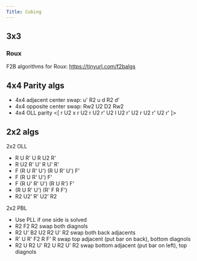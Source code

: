 ```yaml
---
Title: Cubing
---
```


## 3x3

### Roux

F2B algorithms for Roux: <https://tinyurl.com/f2balgs>

## 4x4 Parity algs

* 4x4 adjacent center swap: u' R2 u d R2 d'
* 4x4 opposite center swap: Rw2 U2 D2 Rw2
* 4x4 OLL parity <[ r U2 x r U2 r U2 r' U2 l U2 r' U2 r U2 r' U2 r' ]>

## 2x2 algs

2x2 OLL

* R U R' U R U2 R'
* R U2 R' U' R U' R'
* F (R U R' U') (R U R' U') F'
* F (R U R' U') F'
* F (R U' R' U') (R U R') F'
* (R U R' U') (R' F R F')
* R2 U2' R' U2' R2

2x2 PBL

* Use PLL if one side is solved
* R2 F2 R2 swap both diagnols
* R2 U' B2 U2 R2 U' R2 swap both back adjacents
* R' U R' F2 R F' R swap top adjacent (put bar on back), bottom diagnols
* R2 U R2 U' R2 U R2 U' R2 swap bottom adjacent (put bar on left), top diagnols
